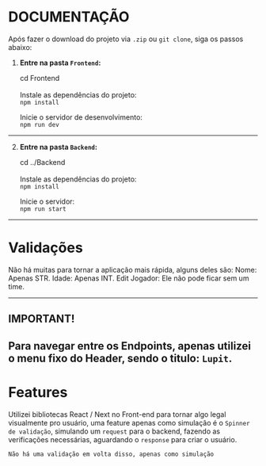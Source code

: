 # DOCUMENTAÇÃO
Após fazer o download do projeto via `.zip` ou `git clone`, siga os passos abaixo:

1. **Entre na pasta `Frontend`:**

   cd Frontend<br><br>
   Instale as dependências do projeto:<br>
   `npm install`
   
   Inicie o servidor de desenvolvimento:<br>
   `npm run dev`
   
____________________________________________________________________________________

2. **Entre na pasta `Backend`:**
   
   cd ../Backend<br><br>
   Instale as dependências do projeto:<br>
   `npm install`
   
   Inicie o servidor:<br>
   `npm run start`
   
____________________________________________________________________________________

# Validações
Não há muitas para tornar a aplicação mais rápida, alguns deles são:
Nome: Apenas STR.
Idade: Apenas INT.
Edit Jogador: Ele não pode ficar sem um time.

____________________________________________________________________________________

## IMPORTANT! 
## Para navegar entre os Endpoints, apenas utilizei o menu fixo do Header, sendo o titulo: `Lupit`.

# Features
Utilizei bibliotecas React / Next no Front-end para tornar algo legal visualmente pro usuário,
uma feature apenas como simulação é o `Spinner de validação`, simulando um `request` para o backend,
fazendo as verificações necessárias, aguardando o `response` para criar o usuário.

`Não há uma validação em volta disso, apenas como simulação`
